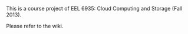 This is a course project of EEL 6935: Cloud Computing and Storage (Fall 2013).

Please refer to the wiki.
